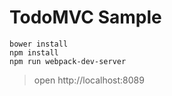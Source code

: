 # TodoMVC Sample
```
bower install
npm install
npm run webpack-dev-server
```

> open http://localhost:8089
